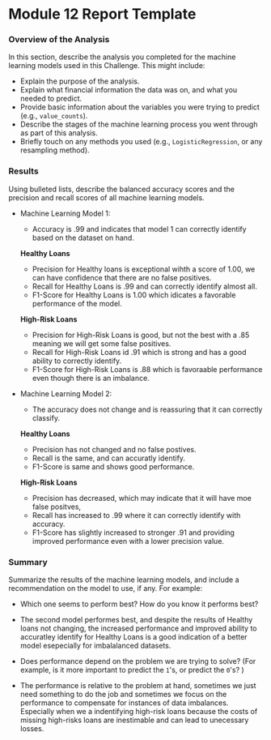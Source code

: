 # Module 12 Report Template

### Overview of the Analysis

In this section, describe the analysis you completed for the machine learning models used in this Challenge. This might include:

* Explain the purpose of the analysis.
* Explain what financial information the data was on, and what you needed to predict.
* Provide basic information about the variables you were trying to predict (e.g., `value_counts`).
* Describe the stages of the machine learning process you went through as part of this analysis.
* Briefly touch on any methods you used (e.g., `LogisticRegression`, or any resampling method).

### Results

Using bulleted lists, describe the balanced accuracy scores and the precision and recall scores of all machine learning models.

* Machine Learning Model 1:
    - Accuracy is .99 and indicates that model 1 can correctly identify based on the dataset on hand.
      
    **Healthy Loans**
    - Precision for Healthy loans is exceptional wihth a score of 1.00, we can have confidence that there are no false positives.
    - Recall for Healthy Loans is .99 and can correctly identify almost all.
    - F1-Score for Healthy Loans is 1.00 which idicates a favorable performance of the model.
      
    **High-Risk Loans**
    - Precision for High-Risk Loans is good, but not the best with a .85 meaning we will get some false positives.
    - Recall for High-Risk Loans id .91 which is strong and has a good ability to correctly identify.
    - F1-Score for High-Risk Loans is .88 which is favoraable performance even though there is an imbalance.

* Machine Learning Model 2:
    - The accuracy does not change and is reassuring that it can correctly classify.
    
     **Healthy Loans**
     - Precision has not changed and no false postives.
     - Recall is the same, and can accuratly identify.
     - F1-Score is same and shows good performance.
       
     **High-Risk Loans**
     - Precision has decreased, which may indicate that it will have moe false positves,
     - Recall has increased to .99 where it can correctly identify with accuracy.
     - F1-Score has slightly increased to stronger .91 and providing improved performance even with a lower precision value.

### Summary

Summarize the results of the machine learning models, and include a recommendation on the model to use, if any. For example:
* Which one seems to perform best? How do you know it performs best?
 - The second model performes best, and despite the results of Healthy loans not changing, the increased performance and improved ability to accuratley identify for Healthy Loans is a good indication of a better model esepecially for imbalalanced datasets.
* Does performance depend on the problem we are trying to solve? (For example, is it more important to predict the `1`'s, or predict the `0`'s? )
 - The performance is relative to the problem at hand, sometimes we just need something to do the job and sometimes we focus on the performance to compensate for instances of data imbalances. Especially when we a indentifying high-risk loans because the costs of missing high-risks loans are inestimable and can lead to unecessary losses.
